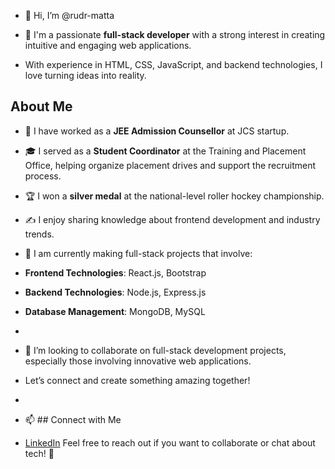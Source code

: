 - 👋 Hi, I’m @rudr-matta

- 👀 I'm a passionate **full-stack developer** with a strong interest in creating intuitive and engaging web applications.
- With experience in HTML, CSS, JavaScript, and backend technologies, I love turning ideas into reality.

## About Me
- 💼 I have worked as a **JEE Admission Counsellor** at JCS startup.
- 🎓 I served as a **Student Coordinator** at the Training and Placement Office, helping organize placement drives and support the recruitment process.
- 🏆 I won a **silver medal** at the national-level roller hockey championship.
- ✍️ I enjoy sharing knowledge about frontend development and industry trends.

- 🌱 I am currently making full-stack projects that involve:
- **Frontend Technologies**: React.js, Bootstrap
- **Backend Technologies**: Node.js, Express.js
- **Database Management**: MongoDB, MySQL
- 
- 💞️ I’m looking to collaborate on full-stack development projects, especially those involving innovative web applications.
- Let’s connect and create something amazing together!
- 
- 📫 ## Connect with Me
- [LinkedIn](www.linkedin.com/in/rudr-matta-01d02m05y)
Feel free to reach out if you want to collaborate or chat about tech! 🚀
<!---
rudr-matta/rudr-matta is a ✨ special ✨ repository because its `README.md` (this file) appears on your GitHub profile.
You can click the Preview link to take a look at your changes.
--->
